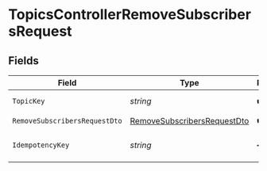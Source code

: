 # TopicsControllerRemoveSubscribersRequest


## Fields

| Field                                                                                 | Type                                                                                  | Required                                                                              | Description                                                                           |
| ------------------------------------------------------------------------------------- | ------------------------------------------------------------------------------------- | ------------------------------------------------------------------------------------- | ------------------------------------------------------------------------------------- |
| `TopicKey`                                                                            | *string*                                                                              | :heavy_check_mark:                                                                    | The topic key                                                                         |
| `RemoveSubscribersRequestDto`                                                         | [RemoveSubscribersRequestDto](../../Models/Components/RemoveSubscribersRequestDto.md) | :heavy_check_mark:                                                                    | N/A                                                                                   |
| `IdempotencyKey`                                                                      | *string*                                                                              | :heavy_minus_sign:                                                                    | A header for idempotency purposes                                                     |